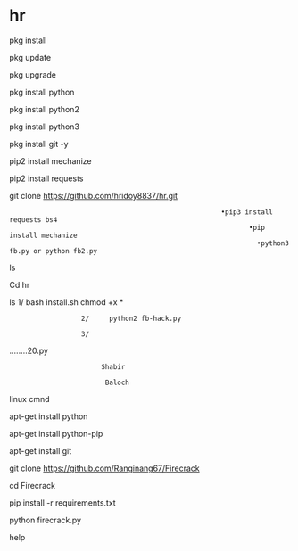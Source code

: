 # hr
pkg install
  
  pkg update

pkg upgrade

pkg install python
 
  pkg install python2
  
  pkg install python3
  
pkg install git -y

pip2 install mechanize

pip2 install requests



git clone https://github.com/hridoy8837/hr.git
                                                         
                                                         
                                                         •pip3 install requests bs4
                                                                •pip install mechanize
                                                                  •python3 fb.py or python fb2.py
ls

Cd hr

ls
                     1/     bash install.sh
chmod +x *

                      2/     python2 fb-hack.py
                      
                      3/    

........20.py

                           Shabir

                            Baloch



linux cmnd


apt-get install python


apt-get install python-pip


apt-get install git

git clone https://github.com/Ranginang67/Firecrack

cd Firecrack

pip install -r requirements.txt

python firecrack.py

help
